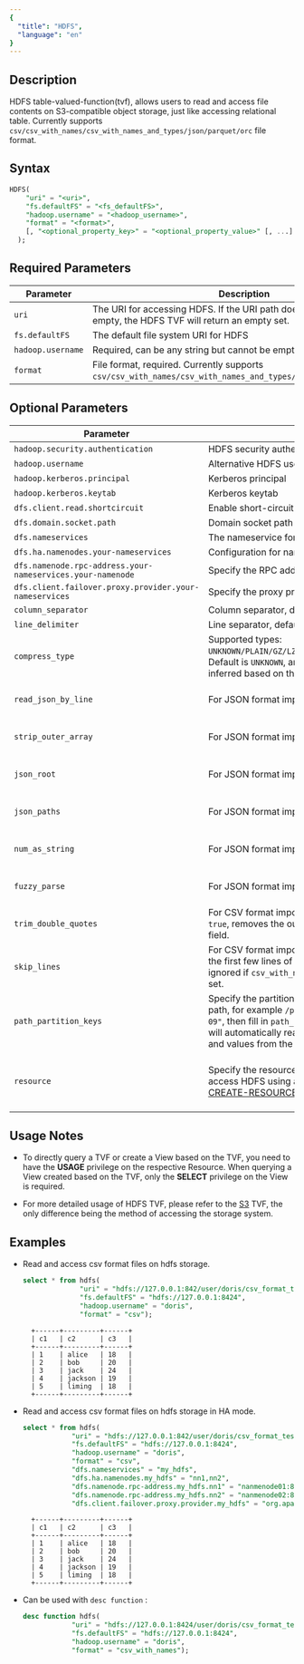 ```yaml
---
{
  "title": "HDFS",
  "language": "en"
}
---
```


<!--
Licensed to the Apache Software Foundation (ASF) under one
or more contributor license agreements.  See the NOTICE file
distributed with this work for additional information
regarding copyright ownership.  The ASF licenses this file
to you under the Apache License, Version 2.0 (the
"License"); you may not use this file except in compliance
with the License.  You may obtain a copy of the License at

  http://www.apache.org/licenses/LICENSE-2.0

Unless required by applicable law or agreed to in writing,
software distributed under the License is distributed on an
"AS IS" BASIS, WITHOUT WARRANTIES OR CONDITIONS OF ANY
KIND, either express or implied.  See the License for the
specific language governing permissions and limitations
under the License.
-->

## Description

HDFS table-valued-function(tvf), allows users to read and access file contents on S3-compatible object storage, just like accessing relational table. Currently supports `csv/csv_with_names/csv_with_names_and_types/json/parquet/orc` file format.

## Syntax

```sql
HDFS(
    "uri" = "<uri>",
    "fs.defaultFS" = "<fs_defaultFS>",
    "hadoop.username" = "<hadoop_username>",
    "format" = "<format>",
    [, "<optional_property_key>" = "<optional_property_value>" [, ...] ]
  );
```

## Required Parameters
| Parameter              | Description                                                                                                            |
|------------------------|------------------------------------------------------------------------------------------------------------------------|
| `uri`                  | The URI for accessing HDFS. If the URI path does not exist or the file is empty, the HDFS TVF will return an empty set. |
| `fs.defaultFS`         | The default file system URI for HDFS                                                                                    |
| `hadoop.username`      | Required, can be any string but cannot be empty.                                                                        |
| `format`               | File format, required. Currently supports `csv/csv_with_names/csv_with_names_and_types/json/parquet/orc/avro`.           |

## Optional Parameters
| Parameter                                   | Description                                                                                                                                  | Remarks                                                                             |
|---------------------------------------------|----------------------------------------------------------------------------------------------------------------------------------------------|-------------------------------------------------------------------------------------|
| `hadoop.security.authentication`            | HDFS security authentication type                                                                                                            |                                                                                     |
| `hadoop.username`                           | Alternative HDFS username                                                                                                                    |                                                                                     |
| `hadoop.kerberos.principal`                 | Kerberos principal                                                                                                                           |                                                                                     |
| `hadoop.kerberos.keytab`                    | Kerberos keytab                                                                                                                                 |                                                                                     |
| `dfs.client.read.shortcircuit`              | Enable short-circuit read                                                                                                                    |                                                                                     |
| `dfs.domain.socket.path`                   | Domain socket path                                                                                                                           |                                                                                     |
| `dfs.nameservices`                          | The nameservice for HA mode                                                                                                                  |                                                                                     |
| `dfs.ha.namenodes.your-nameservices`        | Configuration for namenode in HA mode                                                                                                        |                                                                                     |
| `dfs.namenode.rpc-address.your-nameservices.your-namenode` | Specify the RPC address for the namenode                                                                                                     |                                                                                     |
| `dfs.client.failover.proxy.provider.your-nameservices` | Specify the proxy provider for failover                                                                                                      |                                                                                     |
| `column_separator`                          | Column separator, default is `\t`                                                                                                            |                                                                                     |
| `line_delimiter`                            | Line separator, default is `\n`                                                                                                              |                                                                                     |
| `compress_type`                             | Supported types: `UNKNOWN/PLAIN/GZ/LZO/BZ2/LZ4FRAME/DEFLATE/SNAPPYBLOCK`. Default is `UNKNOWN`, and the type will be automatically inferred based on the URI suffix. |                                                                                     |
| `read_json_by_line`                         | For JSON format imports, default is `true`                                                                                                   | Reference: [JSON Load](../../../data-operate/import/import-way/load-json-format.md) |
| `strip_outer_array`                         | For JSON format imports, default is `false`                                                                                                  | Reference: [JSON Load](../../../data-operate/import/import-way/load-json-format.md) |
| `json_root`                                 | For JSON format imports, default is empty                                                                                                   | Reference: [JSON Load](../../../data-operate/import/import-way/load-json-format.md) |
| `json_paths`                                | For JSON format imports, default is empty                                                                                                   | Reference: [JSON Load](../../../data-operate/import/import-way/load-json-format.md) |
| `num_as_string`                             | For JSON format imports, default is `false`                                                                                                 | Reference: [JSON Load](../../../data-operate/import/import-way/load-json-format.md) |
| `fuzzy_parse`                               | For JSON format imports, default is `false`                                                                                                 | Reference: [JSON Load](../../../data-operate/import/import-way/load-json-format.md) |
| `trim_double_quotes`                        | For CSV format imports, boolean type. Default is `false`. If `true`, removes the outermost double quotes from each field.                  |                                                                                     |
| `skip_lines`                                | For CSV format imports, integer type. Default is 0. Skips the first few lines of the CSV file. This parameter is ignored if `csv_with_names` or `csv_with_names_and_types` is set. |                                                                                     |
| `path_partition_keys`                       | Specify the partition column names carried in the file path, for example `/path/to/city=beijing/date="2023-07-09"`, then fill in `path_partition_keys="city,date"`, which will automatically read the corresponding column names and values from the path for import. |                                                                                     |
| `resource`                                  | Specify the resource name. HDFS TVF can directly access HDFS using an existing HDFS resource. Refer to [CREATE-RESOURCE](../../sql-statements/Data-Definition-Statements/Create/CREATE-RESOURCE.md) for creating HDFS resources. | Supported from version 2.1.4 and above.                                            |

## Usage Notes
- To directly query a TVF or create a View based on the TVF, you need to have the **USAGE** privilege on the respective Resource. When querying a View created based on the TVF, only the **SELECT** privilege on the View is required.

- For more detailed usage of HDFS TVF, please refer to the [S3](./s3.md) TVF, the only difference being the method of accessing the storage system.


## Examples

- Read and access csv format files on hdfs storage.
  ```sql
  select * from hdfs(
                "uri" = "hdfs://127.0.0.1:842/user/doris/csv_format_test/student.csv",
                "fs.defaultFS" = "hdfs://127.0.0.1:8424",
                "hadoop.username" = "doris",
                "format" = "csv");
  ```
  ```text
    +------+---------+------+
    | c1   | c2      | c3   |
    +------+---------+------+
    | 1    | alice   | 18   |
    | 2    | bob     | 20   |
    | 3    | jack    | 24   |
    | 4    | jackson | 19   |
    | 5    | liming  | 18   |
    +------+---------+------+
  ```

- Read and access csv format files on hdfs storage in HA mode.

  ```sql
  select * from hdfs(
              "uri" = "hdfs://127.0.0.1:842/user/doris/csv_format_test/student.csv",
              "fs.defaultFS" = "hdfs://127.0.0.1:8424",
              "hadoop.username" = "doris",
              "format" = "csv",
              "dfs.nameservices" = "my_hdfs",
              "dfs.ha.namenodes.my_hdfs" = "nn1,nn2",
              "dfs.namenode.rpc-address.my_hdfs.nn1" = "nanmenode01:8020",
              "dfs.namenode.rpc-address.my_hdfs.nn2" = "nanmenode02:8020",
              "dfs.client.failover.proxy.provider.my_hdfs" = "org.apache.hadoop.hdfs.server.namenode.ha.ConfiguredFailoverProxyProvider");
  ```
  ```text
    +------+---------+------+
    | c1   | c2      | c3   |
    +------+---------+------+
    | 1    | alice   | 18   |
    | 2    | bob     | 20   |
    | 3    | jack    | 24   |
    | 4    | jackson | 19   |
    | 5    | liming  | 18   |
    +------+---------+------+
  ```

- Can be used with `desc function` :

  ```sql
  desc function hdfs(
              "uri" = "hdfs://127.0.0.1:8424/user/doris/csv_format_test/student_with_names.csv",
              "fs.defaultFS" = "hdfs://127.0.0.1:8424",
              "hadoop.username" = "doris",
              "format" = "csv_with_names");
  ```

